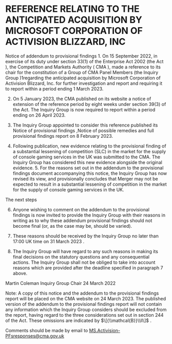 # REFERENCE RELATING TO THE ANTICIPATED ACQUISITION BY MICROSOFT CORPORATION OF ACTIVISION BLIZZARD, INC

Notice of addendum to provisional findings 1. On 15 September 2022, in exercise of its duty under section 33(1) of the Enterprise Act 2002 (the Act ), the Competition and Markets Authority ( CMA ), made a reference to its chair for the constitution of a Group of CMA Panel Members (the Inquiry Group )1regarding the anticipated acquisition by Microsoft Corporation of Activision Blizzard, Inc. for further investigation and report and requiring it to report within a period ending 1 March 2023.

2. On 5 January 2023, the CMA published on its website a notice of extension of the reference period by eight weeks under section 39(3) of the Act. The Inquiry Group is now required to report within a period ending on 26 April 2023.

3. The Inquiry Group appointed to consider this reference published its Notice of provisional findings ,Notice of possible remedies and full provisional findings report on 8 February 2023.

4. Following publication, new evidence relating to the provisional finding of a substantial lessening of competition (SLC) in the market for the supply of console gaming services in the UK was submitted to the CMA. The Inquiry Group has considered this new evidence alongside the original evidence. 5. For the reasons set out in the addendum to the provisional findings document accompanying this notice, the Inquiry Group has now revised its view, and provisionally concludes that Merger may not be expected to result in a substantial lessening of competition in the market for the supply of console gaming services in the UK.


The next steps

6. Anyone wishing to comment on the addendum to the provisional findings is now invited to provide the Inquiry Group with their reasons in writing as to why these addendum provisional findings should not become final (or, as the case may be, should be varied).

7. These reasons should be received by the Inquiry Group no later than 17:00 UK time on 31 March 2023 .

8. The Inquiry Group will have regard to any such reasons in making its final decisions on the statutory questions and any consequential actions. The Inquiry Group shall not be obliged to take into account reasons which are provided after the deadline specified in paragraph 7 above.


Martin Coleman Inquiry Group Chair 24 March 2022

Note: A copy of this notice and the addendum to the provisional findings report will be placed on the CMA website on 24 March 2023. The published version of the addendum to the provisional findings report will not contain any information which the Inquiry Group considers should be excluded from the report, having regard to the three considerations set out in section 244 of the Act. These omissions are indicated by $\[{\\mathcal{B}}\\ll\]$ .

Comments should be made by email to [MS.Activision-PFsresponses@cma.gov.uk](mailto:MS.Activision-PFsresponses@cma.gov.uk)